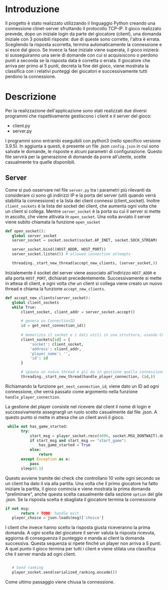 

# Introduzione
Il progetto è stato realizzato utilizzando il linguaggio Python creando una connessione clinet-server sfruttando il protocollo TCP-IP.
Il gioco realizzato prevede, dopo un iniziale login da parte del giocatore (client), una domanda iniziale con 3 possibili risposte: due di queste sono corrette, l'altra è errata. Scegliendo la risposta scorretta, termina automaticamente la connessione e si esce dal gioco.
Se invece la fase iniziale viene superata, il gioco inizierà: si susseguiranno una serie di domande con cui si acquisiscono o perdono punti a seconda se la risposta data è corretta o errata.
Il giocatore che arriva per primo ai 5 punti, decreta la fine del gioco, viene mostrata la classifica con i relativi punteggi dei giocatori e successivamente tutti perdono la connessione.

 # Descrizione
 Per la realizzazione dell'applicazione sono stati realizzati due diversi programmi che rispettivamente gestiscono i client e il server del gioco:
 - client.py
 - server.py
 
 I programmi sono entrambi eseguibili con python3 (nello specifico versione 3.9.5).
 In aggiunta a questi, è presente un file .json `config.json` in cui sono salvate le domande, le risposte e alcuni parametri di configurazione.
 Questo file servirà per la generazione di domande da porre all'utente, scelte casualmente tra quelle disponibili.
 
 ## Server
 Come si può osservare nel file `server.py` tra i parametri più rilevanti da considerare ci sono gli indirizzi IP e la porta del server (utili quando verrà stabilita la connessione) e la lista dei client connessi (client_socket).
 Inoltre `client_sockets` è la lista dei socket dei client, che aumenta ogni volta che un client si collega.
 Mentre `server_socket` è la porta su cui il server si mette in ascolto, che viene attivata in `open_socket`.
 Una volta avviato il server viene subito chiamata la funzione `open_socket` 
 ```python
def open_socket():
    global server_socket
    server_socket = socket.socket(socket.AF_INET, socket.SOCK_STREAM)

    server_socket.bind((HOST_ADDR, HOST_PORT))
    server_socket.listen(5) # allowed connection attempts

    threading._start_new_thread(accept_new_clients, (server_socket,))
 ```
 Inizialemente il socket del server viene associato all'indirizzo `HOST_ADDR` e alla porta `HOST_PORT`, dichiarati precedentemente.
 Successivamente si mette in attesa di client, e ogni volta che un client si collega viene creato un nuovo thread e chiama la funzione `accept_new_clients`.
 ```python
 def accept_new_clients(server_socket):
    global client_sockets
    while True:
        client_socket, client_addr = server_socket.accept()

        # genera un ConnectionID
        id = get_next_connection_id()
        
        # memorizza il socket e i dati utili in una struttura, usando ConnectionID come identificativo
        client_sockets[id] = {
            'socket': client_socket,
            'address': client_addr,
            'player_name': '',
            'id': id
        }

        # spawna un nuovo thread e gli da in gestione quella connessione (tramite ConnectionID)
        threading._start_new_thread(handle_player_connection, (id,))
 ```
 Richiamando la funzione `get_next_connection_id`, viene dato un ID ad ogni connessione, che verrà passato come argomento nella funzione `handle_player_connection`.
 
 La gestione del player consiste nel ricevere dal client il nome di login e successivamente assegnargli un ruolo scelto casualmente dal file .json.
 A questo punto si mette in attesa che un client avvii il gioco. 
 ```python
  while not has_game_started:
        try:
            start_msg = player_socket.recv(4096, socket.MSG_DONTWAIT).decode()
            if start_msg and start_msg == "start_game":
                has_game_started = True
            else:
                return
        except Exception as e:
            pass
        sleep(0.1)
 ```
 
 Questo avviene tramite dei check che controllano 10 volte ogni secondo se un client ha dato il via alla partita.
 Una volta che il primo giocatore ha fatto iniziare la partita, il gioco comincia e viene mostrata la prima domanda "preliminare", anche questa scelta casualmente dalla sezione `option` del gile .json.
 Se la risposta scelta è sbagliata il giocatore termina la connessione
 ```python
 if not msg:
        return # TODO: handle exit
    player_choice = json.loads(msg)['choice']
 ```
 I client che invece hanno scelto la risposta giusta riceveranno la prima domanda.
 A ogni scelta del giocatore il server valuta la risposta ricevuta, aggiorna di conseguenza il punteggio e manda ai client la domanda successiva. 
 Questa sequenza si ripete finchè un player non arriva a 5 punti.
 A quel punto il gioco termina per tutti i client e viene stilata una classifica che il server manda ad ogni client.
 ```python
 
    # Send ranking
    player_socket.send(serialized_ranking.encode())
```

Come ultimo passaggio viene chiusa la connessione.
 
 
 
 
 
 
 

